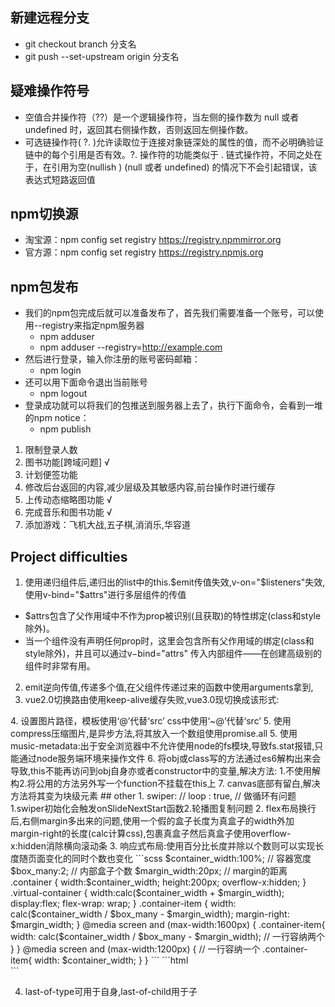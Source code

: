 ## 新建远程分支
  + git checkout branch 分支名
  + git push --set-upstream origin 分支名
## 疑难操作符号
  + 空值合并操作符（??）是一个逻辑操作符，当左侧的操作数为 null 或者 undefined 时，返回其右侧操作数，否则返回左侧操作数。
  + 可选链操作符( ?. )允许读取位于连接对象链深处的属性的值，而不必明确验证链中的每个引用是否有效。?. 操作符的功能类似于 . 链式操作符，不同之处在于，在引用为空(nullish ) (null 或者 undefined) 的情况下不会引起错误，该表达式短路返回值
## npm切换源
  + 淘宝源：npm config set registry https://registry.npmmirror.org 
  + 官方源：npm config set registry https://registry.npmjs.org
## npm包发布
  + 我们的npm包完成后就可以准备发布了，首先我们需要准备一个账号，可以使用--registry来指定npm服务器
    - npm adduser
    - npm adduser --registry=http://example.com
  + 然后进行登录，输入你注册的账号密码邮箱：
    - npm login
  + 还可以用下面命令退出当前账号
    - npm logout
  + 登录成功就可以将我们的包推送到服务器上去了，执行下面命令，会看到一堆的npm notice：
    - npm publish
1. 限制登录人数
2. 图书功能[跨域问题] √
3. 计划便签功能
4. 修改后台返回的内容,减少层级及其敏感内容,前台操作时进行缓存
5. 上传动态缩略图功能 √
6. 完成音乐和图书功能 √
7. 添加游戏：飞机大战,五子棋,消消乐,华容道

## Project difficulties
1. 使用递归组件后,递归出的list中的this.$emit传值失效,v-on="$listeners"失效,使用v-bind="$attrs"进行多层组件的传值
  + $attrs包含了父作用域中不作为prop被识别(且获取)的特性绑定(class和style除外)。
  + 当一个组件没有声明任何prop时，这里会包含所有父作用域的绑定(class和style除外)，并且可以通过v−bind="attrs" 传入内部组件——在创建高级别的组件时非常有用。
2. emit逆向传值,传递多个值,在父组件传递过来的函数中使用arguments拿到,
3. vue2.0切换路由使用keep-alive缓存失败,vue3.0现切换成该形式:
  <router-view v-slot="{ Component }">
    <keep-alive>
      <component :is="Component" />
    </keep-alive>
  </router-view>
4. 设置图片路径，模板使用‘@’代替‘src’ css中使用‘~@’代替‘src’
5. 使用compress压缩图片,是异步方法,将其放入一个数组使用promise.all
5. 使用music-metadata:出于安全浏览器中不允许使用node的fs模块,导致fs.stat报错,只能通过node服务端环境来操作文件
6. 将obj或class写的方法通过es6解构出来会导致,this不能再访问到obj自身亦或者constructor中的变量,解决方法: 1.不使用解构2.将公用的方法另外写一个function不挂载在this上
7. canvas底部有留白,解决方法将其变为块级元素
## other
1. swiper: // loop : true, // 做循环有问题1.swiper初始化会触发onSlideNextStart函数2.轮播图复制问题
2. flex布局换行后,右侧margin多出来的问题,使用一个假的盒子长度为真盒子的width外加margin-right的长度(calc计算css),包裹真盒子然后真盒子使用overflow-x:hidden消除横向滚动条
3. 响应式布局:使用百分比长度并除以个数则可以实现长度随页面变化的同时个数也变化
```scss
  $container_width:100%; // 容器宽度
  $box_many:2; // 内部盒子个数
  $margin_width:20px; // margin的距离
  .container {
    width:$container_width;
    height:200px;
    overflow-x:hidden;
  }
  .virtual-container {
    width:calc($container_width + $margin_width);
    display:flex;
    flex-wrap: wrap;
  }
  .container-item {
    width: calc($container_width / $box_many - $margin_width);
    margin-right: $margin_width;
  }
  @media screen and (max-width:1600px) {
    .container-item{
      width: calc($container_width / $box_many - $margin_width); // 一行容纳两个
    }
  }
  @media screen and (max-width:1200px) { // 一行容纳一个
    .container-item{
      width: $container_width;
    }
  }
```
```html
  <div class="container">
    <div class="virtual-container">
      <div class="container-item"><div>
      <div class="container-item"><div>
      <div class="container-item"><div>
      <div class="container-item"><div>
      <div class="container-item"><div>
      <div class="container-item"><div>
    <div>
  <div>
```

4. last-of-type可用于自身,last-of-child用于子